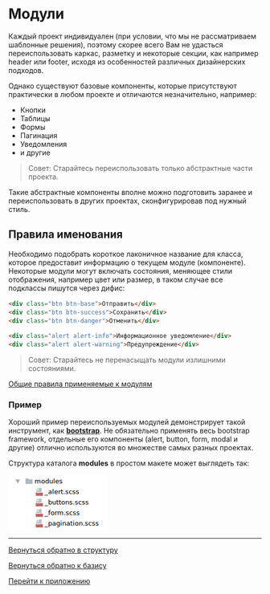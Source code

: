 # Модули

Каждый проект индивидуален (при условии, что мы не рассматриваем шаблонные решения),
поэтому скорее всего Вам не удасться переиспользовать каркас, разметку 
и некоторые секции, как например header или footer, исходя из особенностей 
различных дизайнерских подходов. 

Однако существуют базовые компоненты, которые присутствуют практически 
в любом проекте и отличаются незначительно, например:

* Кнопки
* Таблицы
* Формы 
* Пагинация
* Уведомления
* и другие

>Совет: Старайтесь переиспользовать только абстрактные части проекта.

Такие абстрактные компоненты вполне можно подготовить заранее и переиспользовать
в других проектах, сконфигурировав под нужный стиль.

## Правила именования
Необходимо подобрать короткое лаконичное название для класса, которое
предоставит информацию о текущем модуле (компоненте). Некоторые модули 
могут включать состояния, меняющее стили отображения, например 
цвет или размер, в таком случае все подклассы пишутся через дифис: 

```html
<div class="btn btn-base">Отправить</div>
<div class="btn btn-success">Сохранить</div>
<div class="btn btn-danger">Отменить</div>
```

```html
<div class="alert alert-info">Информационное уведомление</div>
<div class="alert alert-warning">Предупреждение</div>
```

>Совет: Старайтесь не перенасыщать модули излишними состояниями.

[Общие правила применяемые к модулям](./total-rules.md#modules)


### Пример
Хороший пример переиспользуемых модулей демонстрирует такой инструмент, 
как **[bootstrap](http://getbootstrap.com)**. Не обязательно 
применять весь bootstrap framework, отдельные его компоненты 
(alert, button, form, modal и другие) отлично используются
во множестве самых разных проектах.

Структура каталога **modules** в простом макете может выглядеть так:

![Modules example](../_images/example_modules.png)


--------

[Вернуться обратно в структуру](./structure.md)

[Вернуться обратно к базису](./upCss-base.md)

[Перейти к приложению](./upCss-application.md)
